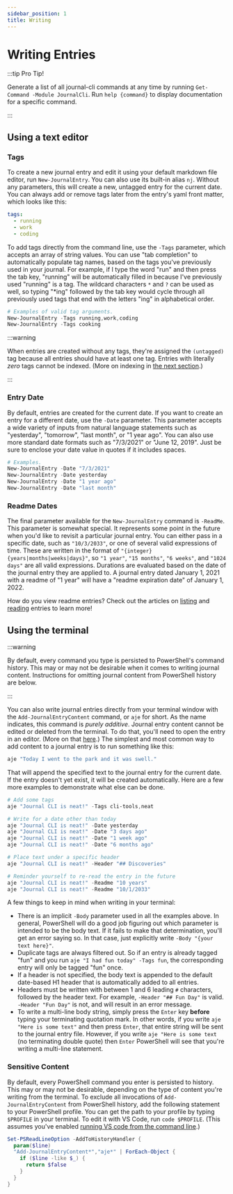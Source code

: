 ```yaml
---
sidebar_position: 1
title: Writing
---
```


# Writing Entries

:::tip Pro Tip!

Generate a list of all journal-cli commands at any time by running `Get-Command -Module JournalCli`. Run `help {command}` to display documentation for a specific command. 

:::

## Using a text editor

### Tags

To create a new journal entry and edit it using your default markdown file editor, run `New-JournalEntry`. You can also use its built-in alias `nj`. Without any parameters, this will create a new, untagged entry for the current date. You can always add or remove tags later from the entry's yaml front matter, which looks like this:

```yaml
tags:
  - running
  - work
  - coding
```

To add tags directly from the command line, use the `-Tags` parameter, which accepts an array of string values. You can use "tab completion" to automatically populate tag names, based on the tags you've previously used in your journal. For example, if I type the word "run" and then press the tab key, "running" will be automatically filled in because I've previously used "running" is a tag. The wildcard characters `*` and `?` can be used as well, so typing "*ing" followed by the tab key would cycle through all previously used tags that end with the letters "ing" in alphabetical order. 

```powershell
# Examples of valid tag arguments.
New-JournalEntry -Tags running,work,coding
New-JournalEntry -Tags cooking
```

:::warning

When entries are created without any tags, they're assigned the `(untagged)` tag because all entries should have at least one tag. Entries with literally *zero* tags cannot be indexed. (More on indexing in [the next section](/docs/listing).)

:::

### Entry Date

By default, entries are created for the current date. If you want to create an entry for a different date, use the `-Date` parameter. This parameter accepts a wide variety of inputs from natural language statements such as "yesterday", "tomorrow", "last month", or "1 year ago". You can also use more standard date formats such as "7/3/2021" or "June 12, 2019". Just be sure to enclose your date value in quotes if it includes spaces. 

```powershell
# Examples.
New-JournalEntry -Date "7/3/2021"
New-JournalEntry -Date yesterday
New-JournalEntry -Date "1 year ago"
New-JournalEntry -Date "last month"
```

### Readme Dates

The final parameter available for the `New-JournalEntry` command is `-ReadMe`. This parameter is somewhat special. It represents some point in the future when you'd like to revisit a particular journal entry. You can either pass in a specific date, such as `"10/3/2033"`, or one of several valid expressions of time. These are written in the format of `"{integer} {years|months|weeks|days}"`, so `"1 year"`, `"15 months"`, `"6 weeks"`, and `"1024 days"` are all valid expressions. Durations are evaluated based on the date of the journal entry they are applied to. A journal entry dated January 1, 2021 with a readme of "1 year" will have a "readme expiration date" of January 1, 2022. 

How do you view readme entries? Check out the articles on [listing](/docs/basics/listing) and [reading](/docs/basics/reading) entries to learn more!

## Using the terminal

:::warning 

By default, every command you type is persisted to PowerShell's command history. This may or may not be desirable when it comes to writing journal content. Instructions for omitting journal content from PowerShell history are below.

:::

You can also write journal entries directly from your terminal window with the `Add-JournalEntryContent` command, or `aje` for short. As the name indicates, this command is *purely additive*. Journal entry content cannot be edited or deleted from the terminal. To do that, you'll need to open the entry in an editor. (More on that [here](/docs/basics/reading).) The simplest and most common way to add content to a journal entry is to run something like this:

```powershell
aje "Today I went to the park and it was swell."
```

That will append the specified text to the journal entry for the current date. If the entry doesn't yet exist, it will be created automatically. Here are a few more examples to demonstrate what else can be done.

```powershell
# Add some tags
aje "Journal CLI is neat!" -Tags cli-tools,neat

# Write for a date other than today
aje "Journal CLI is neat!" -Date yesterday 
aje "Journal CLI is neat!" -Date "3 days ago" 
aje "Journal CLI is neat!" -Date "1 week ago" 
aje "Journal CLI is neat!" -Date "6 months ago" 

# Place text under a specific header
aje "Journal CLI is neat!" -Header "## Discoveries"

# Reminder yourself to re-read the entry in the future
aje "Journal CLI is neat!" -Readme "10 years"
aje "Journal CLI is neat!" -Readme "10/1/2033"
```

A few things to keep in mind when writing in your terminal:

- There is an implicit `-Body` parameter used in all the examples above. In general, PowerShell will do a good job figuring out which parameter is intended to be the body text. If it fails to make that determination, you'll get an error saying so. In that case, just explicitly write `-Body "{your text here}"`.
- Duplicate tags are always filtered out. So if an entry is already tagged "fun" and you run `aje "I had fun today" -Tags fun`, the corresponding entry will only be tagged "fun" once.
- If a header is not specified, the body text is appended to the default date-based H1 header that is automatically added to all entries. 
- Headers must be written with between 1 and 6 leading `#` characters, followed by the header text. For example, `-Header "## Fun Day"` is valid. `-Header "Fun Day"` is not, and will result in an error message. 
- To write a multi-line body string, simply press the `Enter` key **before** typing your terminating quotation mark. In other words, if you write `aje "Here is some text"` and then press `Enter`, that entire string will be sent to the journal entry file. However, if you write `aje "Here is some text` (no terminating double quote) then `Enter` PowerShell will see that you're writing a multi-line statement.

### Sensitive Content

By default, every PowerShell command you enter is persisted to history. This may or may not be desirable, depending on the type of content you're writing from the terminal. To exclude all invocations of `Add-JournalEntryContent` from PowerShell history, add the following statement to your PowerShell profile. You can get the path to your profile by typing `$PROFILE` in your terminal. To edit it with VS Code, run `code $PROFILE`. (This assumes you've enabled [running VS code from the command line](https://code.visualstudio.com/docs/editor/command-line#_launching-from-command-line).)

```powershell
Set-PSReadLineOption -AddToHistoryHandler {
  param($line) 
  "Add-JournalEntryContent*","aje*" | ForEach-Object { 
    if ($line -like $_) {
      return $false
    }
  }
}
```

